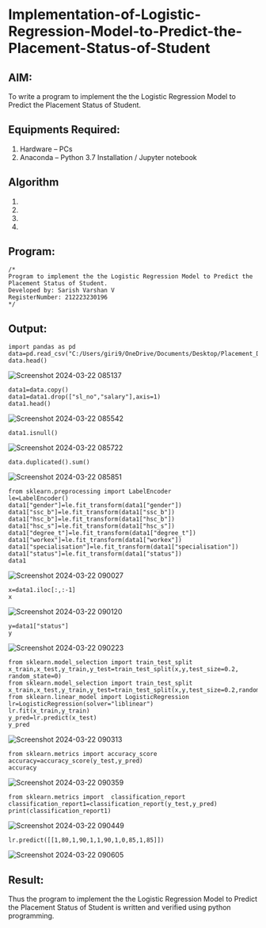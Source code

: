 # Implementation-of-Logistic-Regression-Model-to-Predict-the-Placement-Status-of-Student

## AIM:
To write a program to implement the the Logistic Regression Model to Predict the Placement Status of Student.

## Equipments Required:
1. Hardware – PCs
2. Anaconda – Python 3.7 Installation / Jupyter notebook

## Algorithm
1. 
2. 
3. 
4. 

## Program:
```
/*
Program to implement the the Logistic Regression Model to Predict the Placement Status of Student.
Developed by: Sarish Varshan V
RegisterNumber: 212223230196 
*/
```

## Output:
```
import pandas as pd
data=pd.read_csv("C:/Users/giri9/OneDrive/Documents/Desktop/Placement_Data4.csv")
data.head()
```
![Screenshot 2024-03-22 085137](https://github.com/sarishvarshan/Implementation-of-Logistic-Regression-Model-to-Predict-the-Placement-Status-of-Student/assets/152167665/8384c8f7-bad2-4ff4-a4b6-42cc0e055cc8)
```
data1=data.copy()
data1=data1.drop(["sl_no","salary"],axis=1)
data1.head()
```
![Screenshot 2024-03-22 085542](https://github.com/sarishvarshan/Implementation-of-Logistic-Regression-Model-to-Predict-the-Placement-Status-of-Student/assets/152167665/6606719f-a17a-4629-a89d-bb40b0238b2e)
```
data1.isnull()
```
![Screenshot 2024-03-22 085722](https://github.com/sarishvarshan/Implementation-of-Logistic-Regression-Model-to-Predict-the-Placement-Status-of-Student/assets/152167665/10657ed8-a790-4cc8-b878-d47cc54da2ca)
```
data.duplicated().sum()
```
![Screenshot 2024-03-22 085851](https://github.com/sarishvarshan/Implementation-of-Logistic-Regression-Model-to-Predict-the-Placement-Status-of-Student/assets/152167665/112da9aa-02b7-4b81-a13b-2450abfe3f16)
```
from sklearn.preprocessing import LabelEncoder
le=LabelEncoder()
data1["gender"]=le.fit_transform(data1["gender"])
data1["ssc_b"]=le.fit_transform(data1["ssc_b"])
data1["hsc_b"]=le.fit_transform(data1["hsc_b"])
data1["hsc_s"]=le.fit_transform(data1["hsc_s"])
data1["degree_t"]=le.fit_transform(data1["degree_t"])
data1["workex"]=le.fit_transform(data1["workex"])
data1["specialisation"]=le.fit_transform(data1["specialisation"])
data1["status"]=le.fit_transform(data1["status"])
data1
```
![Screenshot 2024-03-22 090027](https://github.com/sarishvarshan/Implementation-of-Logistic-Regression-Model-to-Predict-the-Placement-Status-of-Student/assets/152167665/ca9c7499-7901-43d3-bc8c-0e50152acc68)
```
x=data1.iloc[:,:-1]
x
```
![Screenshot 2024-03-22 090120](https://github.com/sarishvarshan/Implementation-of-Logistic-Regression-Model-to-Predict-the-Placement-Status-of-Student/assets/152167665/d0526e56-b970-401d-843b-01415a5ad81b)
```
y=data1["status"]
y
```
![Screenshot 2024-03-22 090223](https://github.com/sarishvarshan/Implementation-of-Logistic-Regression-Model-to-Predict-the-Placement-Status-of-Student/assets/152167665/609939e5-e034-499d-98e9-1402fa3c4c38)
```
from sklearn.model_selection import train_test_split
x_train,x_test,y_train,y_test=train_test_split(x,y,test_size=0.2, random_state=0)
from sklearn.model_selection import train_test_split
x_train,x_test,y_train,y_test=train_test_split(x,y,test_size=0.2,random_state=0)
from sklearn.linear_model import LogisticRegression
lr=LogisticRegression(solver="liblinear")
lr.fit(x_train,y_train)
y_pred=lr.predict(x_test)
y_pred
```
![Screenshot 2024-03-22 090313](https://github.com/sarishvarshan/Implementation-of-Logistic-Regression-Model-to-Predict-the-Placement-Status-of-Student/assets/152167665/53c4787a-a273-47ba-9e7a-36d3da0d30f4)
```
from sklearn.metrics import accuracy_score
accuracy=accuracy_score(y_test,y_pred)
accuracy
```
![Screenshot 2024-03-22 090359](https://github.com/sarishvarshan/Implementation-of-Logistic-Regression-Model-to-Predict-the-Placement-Status-of-Student/assets/152167665/5d681e66-8b59-4372-ba1f-c53532f43af8)
```
from sklearn.metrics import  classification_report
classification_report1=classification_report(y_test,y_pred)
print(classification_report1)
```
![Screenshot 2024-03-22 090449](https://github.com/sarishvarshan/Implementation-of-Logistic-Regression-Model-to-Predict-the-Placement-Status-of-Student/assets/152167665/9effff67-797a-4395-91d8-5a8215327910)
```
lr.predict([[1,80,1,90,1,1,90,1,0,85,1,85]])
```

![Screenshot 2024-03-22 090605](https://github.com/sarishvarshan/Implementation-of-Logistic-Regression-Model-to-Predict-the-Placement-Status-of-Student/assets/152167665/1719311c-4515-48da-a4af-59d072ec1035)



## Result:
Thus the program to implement the the Logistic Regression Model to Predict the Placement Status of Student is written and verified using python programming.
